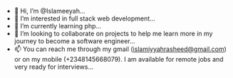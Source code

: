 - 👋 Hi, I’m @Islameeyah...
- 👀 I’m interested in full stack web development...
- 🌱 I’m currently learning php...
- 💞️ I’m looking to collaborate on projects to help me learn more in my journey to become a software engineer...
- 📫 You can reach me through my gmail (islamiyyahrasheed@gmail.com) or on my mobile (+2348145668079). I am available for remote jobs and very ready for interviews...

<!---
Islameeyah/Islameeyah is a ✨ special ✨ repository because its `README.md` (this file) appears on your GitHub profile.
You can click the Preview link to take a look at your changes.
--->
